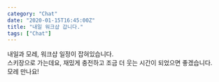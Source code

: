 ```yaml
---
category: "Chat"
date: "2020-01-15T16:45:00Z"
title: "내일 워크샵 갑니다."
tags: ["Chat"]
---
```


내일과 모레, 워크샵 일정이 잡혀있습니다.  
스키장으로 가는데요, 재밌게 충전하고 조금 더 웃는 시간이 되었으면 좋겠습니다.  
모레 만나요!
